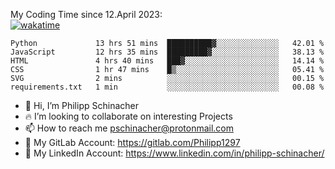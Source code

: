 My Coding Time since 12.April 2023: <br>
[![wakatime](https://wakatime.com/badge/user/b40fc0a8-0c3d-4c72-850f-046f545584cc.svg)](https://wakatime.com/@b40fc0a8-0c3d-4c72-850f-046f545584cc)

<!--START_SECTION:waka-->

```text
Python             13 hrs 51 mins  ██████████▓░░░░░░░░░░░░░░   42.01 %
JavaScript         12 hrs 35 mins  █████████▓░░░░░░░░░░░░░░░   38.13 %
HTML               4 hrs 40 mins   ███▓░░░░░░░░░░░░░░░░░░░░░   14.14 %
CSS                1 hr 47 mins    █▒░░░░░░░░░░░░░░░░░░░░░░░   05.41 %
SVG                2 mins          ░░░░░░░░░░░░░░░░░░░░░░░░░   00.15 %
requirements.txt   1 min           ░░░░░░░░░░░░░░░░░░░░░░░░░   00.08 %
```

<!--END_SECTION:waka-->



- 👋 Hi, I’m Philipp Schinacher 
- :fire:  I’m looking to collaborate on interesting Projects
- 📫 How to reach me pschinacher@protonmail.com
- :triangular_flag_on_post:  My GitLab Account: https://gitlab.com/Philipp1297
- :briefcase: My LinkedIn Account: https://www.linkedin.com/in/philipp-schinacher/

<!---
Philipp1297/Philipp1297 is a ✨ special ✨ repository because its `README.md` (this file) appears on your GitHub profile.
You can click the Preview link to take a look at your changes.
--->

